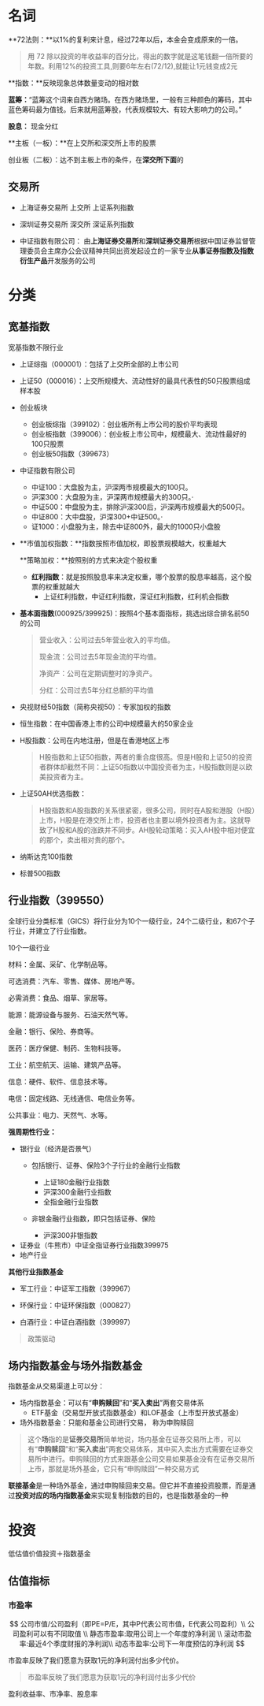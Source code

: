# 名词

**72法则：**以1%的复利来计息，经过72年以后，本金会变成原来的一倍。

> 用 72 除以投资的年收益率的百分比，得出的数字就是这笔钱翻一倍所要的年数。利用12%的投资工具,则要6年左右(72/12),就能让1元钱变成2元

**指数：**反映现象总体数量变动的相对数

**蓝筹：**“蓝筹这个词来自西方赌场。在西方赌场里，一般有三种颜色的筹码，其中蓝色筹码最为值钱。后来就用蓝筹股，代表规模较大、有较大影响力的公司。”

**股息：** 现金分红

**主板（一板）：**在上交所和深交所上市的股票

创业板（二板）：达不到主板上市的条件，在**深交所下面**的

## 交易所

- 上海证券交易所 上交所 上证系列指数

- 深圳证券交易所 深交所 深证系列指数

- 中证指数有限公司： 由**上海证券交易所**和**深圳证券交易所**根据中国证券监督管理委员会主席办公会议精神共同出资发起设立的一家专业**从事证券指数及指数衍生产品**开发服务的公司

# 分类

## 宽基指数

宽基指数不限行业

- 上证综指（000001）：包括了上交所全部的上市公司

- 上证50（000016）：上交所规模大、流动性好的最具代表性的50只股票组成样本股

- 创业板块
  - 创业板综指（399102）：创业板所有上市公司的股价平均表现
  - 创业板指数（399006）：创业板上市公司中，规模最大、流动性最好的100只股票
  - 创业板50指数（399673）

- 中证指数有限公司
  - 中证100：大盘股为主，沪深两市规模最大的100只。
  -   沪深300：大盘股为主，沪深两市规模最大的300只。·
  -   中证500：中盘股为主，排除沪深300后，沪深两市规模最大的500只。
  -   中证800：大中盘股，沪深300+中证500。·
  -   证1000：小盘股为主，除去中证800外，最大的1000只小盘股

- **市值加权指数：**指数按照市值加权，即股票规模越大，权重越大

  **策略加权：**按照别的方式来决定个股权重

  - **红利指数**：就是按照股息率来决定权重，哪个股票的股息率越高，这个股票的权重就越大
    - 上证红利指数，中证红利指数，深证红利指数，红利机会指数

- **基本面指数**(000925/399925)：按照4个基本面指标，挑选出综合排名前50的公司

  > 营业收入：公司过去5年营业收入的平均值。
  >
  > 现金流：公司过去5年现金流的平均值。
  >
  > 净资产：公司在定期调整时的净资产。
  >
  > 分红：公司过去5年分红总额的平均值

- 央视财经50指数（简称央视50）：专家加权的指数

- 恒生指数：在中国香港上市的公司中规模最大的50家企业

- H股指数：公司在内地注册，但是在香港地区上市

  > H股指数和上证50指数，两者的重合度很高。但是H股和上证50的投资者群体却截然不同：上证50指数以中国投资者为主，H股指数则是以欧美投资者为主。

- 上证50AH优选指数：

  > H股指数和A股指数的关系很紧密，很多公司，同时在A股和港股（H股）上市，H股是在港交所上市，投资者也主要以境外投资者为主。这就导致了H股和A股的涨跌并不同步。AH股轮动策略：买入AH股中相对便宜的那个，卖出相对贵的那个。

- 纳斯达克100指数

- 标普500指数


## 行业指数（399550）

全球行业分类标准（GICS）将行业分为10个一级行业，24个二级行业，和67个子行业，并建立了行业指数。

10个一级行业

材料：金属、采矿、化学制品等。

可选消费：汽车、零售、媒体、房地产等。

必需消费：食品、烟草、家居等。

能源：能源设备与服务、石油天然气等。

金融：银行、保险、券商等。

医药：医疗保健、制药、生物科技等。

工业：航空航天、运输、建筑产品等。

信息：硬件、软件、信息技术等。

电信：固定线路、无线通信、电信业务等。

公共事业：电力、天然气、水等。

**强周期性行业：**

- 银行业（经济是否景气）
  - 包括银行、证券、保险3个子行业的金融行业指数

    - 上证180金融行业指数
    - 沪深300金融行业指数
    - 全指金融行业指数
  - 非银金融行业指数，即只包括证券、保险
    - 沪深300非银指数
- 证券业（牛熊市）中证全指证券行业指数399975
- 地产行业

 **其他行业指数基金**

- 军工行业：中证军工指数（399967）

- 环保行业：中证环保指数（000827）
- 白酒行业：中证白酒指数（399997）

>  政策驱动

## 场内指数基金与场外指数基金

指数基金从交易渠道上可以分：

- 场内指数基金：可以有“**申购赎回**”和“**买入卖出**”两套交易体系
  - ETF基金（交易型开放式指数基金）和LOF基金（上市型开放式基金）
- 场外指数基金：只能和基金公司进行交易， 称为申购赎回

>  这个**场**指的是**证券交易所**简单地说，场内基金在证券交易所上市，可以有“**申购赎回**”和“**买入卖出**”两套交易体系，其中买入卖出方式需要在证券交易所中进行。申购赎回的方式来跟基金公司交易如果基金没有在证券交易所上市，那就是场外基金，它只有“申购赎回”一种交易方式

**联接基金**是一种场外基金，通过申购赎回来交易。但它并不直接投资股票，而是通过**投资对应的场内指数基金**来实现复制指数的目的，也是指数基金的一种

# 投资

低估值价值投资＋指数基金

## 估值指标

### 市盈率

$$
公司市值/公司盈利（即PE=P/E，其中P代表公司市值，E代表公司盈利）\\
公司盈利可以有不同取值 \\
静态市盈率:取用公司上一个年度的净利润 \\
滚动市盈率:最近4个季度财报的净利润\\
动态市盈率:公司下一年度预估的净利润
$$

市盈率反映了我们愿意为获取1元的净利润付出多少代价。

> 市盈率反映了我们愿意为获取1元的净利润付出多少代价



盈利收益率、市净率、股息率
